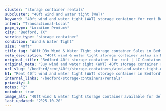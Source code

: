 ```yaml
---
cluster: "storage container rentals"
subcluster: "40ft wind and water tight (WWT)"
keyword: "40ft wind and water tight (WWT) storage container for rent Bedford, TX"
intent: "Transactional-Local"
page_type: "Location-Product"
city: "Bedford, TX"
service_type: "storage container"
condition: "Wind & Water Tight"
size: "40ft"
title_tag: "40ft D3x Wind & Water Tight storage container Sales in Bedford | LC Container"
meta_description: "40ft wind & water tight storage container sales in Bedford. Fast delivery, competitive pricing. Serving storage containers area. Quote ID: RAV. Call (214) 524-4168 for your free quote today."
original_title: "Bedford 40ft storage container for rent | LC Container"
original_meta: "Buy wind and water tight (WWT) 40ft storage container rent with local delivery in Bedford, TX. LC Container — local Since 2003. Request a fast quote today."
url_slug: "/bedford/rent/40ft/storage-containers/wind-and-water-tight-wwt"
h1: "Rent 40ft wind and water tight (WWT) storage container in Bedford"
internal_links: "/bedford/storage-containers/rentals"
priority: 3
notes: "2"
noindex: true
image_alt: "40ft wind & water tight storage container available for delivery in Bedford"
last_updated: "2025-10-20"
---
```


<!-- TODO: Add unique city/inventory copy, images, and internal links here. -->
